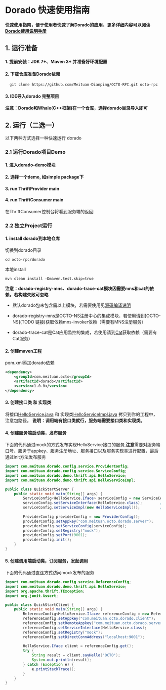 
# Dorado 快速使用指南
**快速使用指南，便于使用者快速了解Dorado的应用，更多详细内容可以阅读[Dorado使用说明手册](Manual.md)**

## 1. 运行准备
#### 1. 提前安装：JDK 7+、Maven 3+ 并准备好环境配置
#### 2. 下载仓库准备Dorado依赖
```
  git clone https://github.com/Meituan-Dianping/OCTO-RPC.git octo-rpc
```
#### 3. IDE导入dorado 完整项目
**注意：Dorado和Whale(C++框架)在一个仓库，选择dorado目录导入即可**

## 2. 运行（二选一）
以下两种方式选择一种快速运行 dorado
### 2.1 运行Dorado项目Demo
#### 1. 进入derado-demo模块
#### 2. 选择一个demo, 如simple package下
#### 3. run ThriftProvider main
#### 4. run ThriftConsumer main
在ThriftConsumer控制台将看到服务端的返回

### 2.2 独立Project运行
#### 1. install dorado到本地仓库
切换到dorado目录
```
cd octo-rpc/dorado
```
本地install
```
mvn clean install -Dmaven.test.skip=true
```
**注意：dorado-registry-mns、dorado-trace-cat模块因需要mns和cat的依赖，若构建失败可忽略**

- 默认dorado包未包含需以上模块，若需要使用见[源码编译说明](manual-developer/Compile.md)

- dorado-registry-mns是OCTO-NS注册中心的集成模块，若使用请到[OCTO-NS](TODO 链接)获取依赖mns-invoker依赖（需要有MNS注册服务）

- dorado-trace-cat是Cat应用监控的集成，若使用请到[Cat](https://github.com/dianping/cat)获取依赖（需要有Cat服务）

#### 2. 创建maven工程

pom.xml添加dorado依赖
```xml
<dependency>
    <groupId>com.meituan.octo</groupId>
    <artifactId>dorado</artifactId>
    <version>1.0.0</version>
</dependency>
```
#### 3. 创建接口类 和 实现类

将接口[HelloService.java](manual-thrift/api/HelloService.java) 和 实现类[HelloServiceImpl.java](manual-thrift/api/HelloServiceImpl.java)
拷贝到你的工程中，注意包路径。
**说明：调用端有接口类就行，服务端需要接口类和实现类。**

#### 4. 创建服务端启动类，发布服务

下面的代码通过mock的方式发布实现HelloService接口的服务,**注意**需要对服务端口号、服务于appkey、服务注册地址、服务接口以及服务实现类进行配置，最后通过init方法发布服务
```java
import com.meituan.dorado.config.service.ProviderConfig;
import com.meituan.dorado.config.service.ServiceConfig;
import com.meituan.dorado.demo.thrift.api.HelloService;
import com.meituan.dorado.demo.thrift.api.HelloServiceImpl;

public class QuickStartServer {
    public static void main(String[] args) {
        ServiceConfig<HelloService.Iface> serviceConfig = new ServiceConfig<>();
        serviceConfig.setServiceInterface(HelloService.class);        // 服务接口
        serviceConfig.setServiceImpl(new HelloServiceImpl());         // 服务实现类
        
        ProviderConfig providerConfig = new ProviderConfig();
        providerConfig.setAppkey("com.meituan.octo.dorado.server");           // 服务appkey
        providerConfig.setServiceConfig(serviceConfig);                       // 服务接口类
        providerConfig.setRegistry("mock");                                   // 服务注册, mock伪注册中心
        providerConfig.setPort(9001);                                         // 服务端口号
        providerConfig.init();                                                // 启动服务
    }
}
```

#### 5. 创建调用端启动类，订阅服务，发起调用

下面的代码通过直连方式访问mock发布的服务

```java
import com.meituan.dorado.config.service.ReferenceConfig;
import com.meituan.dorado.demo.thrift.api.HelloService;
import org.apache.thrift.TException;
import org.junit.Assert;

public class QuickStartClient {
    public static void main(String[] args) {
        ReferenceConfig<HelloService.Iface> referenceConfig = new ReferenceConfig<>();
        referenceConfig.setAppkey("com.meituan.octo.dorado.client");           //调用端appkey
        referenceConfig.setRemoteAppkey("com.meituan.octo.dorado.server");     //服务端appkey
        referenceConfig.setServiceInterface(HelloService.class);               //服务接口
        referenceConfig.setRegistry("mock");                                   //服务发现, mock伪注册中心
        referenceConfig.setDirectConnAddress("localhost:9001");                //直连访问
        
        HelloService.Iface client = referenceConfig.get();
        try {
            String result = client.sayHello("OCTO");
            System.out.println(result);
        } catch (Exception e) {
            e.printStackTrace();
        }
    }
}
```




